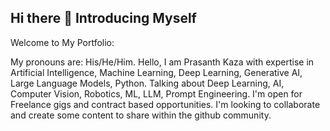 ## Hi there 👋 Introducing Myself

Welcome to My Portfolio:

My pronouns are: His/He/Him.
Hello, I am Prasanth Kaza with expertise in Artificial Intelligence, Machine Learning, Deep Learning, Generative AI, Large Language Models, Python. 
Talking about Deep Learning, AI, Computer Vision, Robotics, ML, LLM, Prompt Engineering.
I'm open for Freelance gigs and contract based opportunities.
I'm looking to collaborate and create some content to share within the github community.





